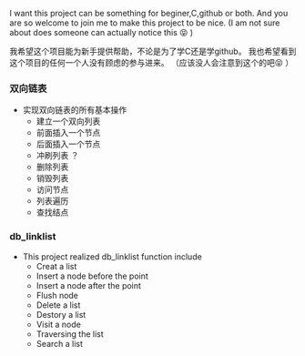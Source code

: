 I want this project can be something for beginer,C,github or both.
And you are so welcome to join me to make this project to be nice. (I am not sure about does someone can actually notice this :stuck_out_tongue_closed_eyes: ) 

我希望这个项目能为新手提供帮助，不论是为了学C还是学github。
我也希望看到这个项目的任何一个人没有顾虑的参与进来。 （应该没人会注意到这个的吧:stuck_out_tongue_closed_eyes: ）
### 双向链表

* 实现双向链表的所有基本操作
  * 建立一个双向列表
  * 前面插入一个节点
  * 后面插入一个节点
  * 冲刷列表 ？
  * 删除列表
  * 销毁列表
  * 访问节点
  * 列表遍历
  * 查找结点
  
### db_linklist

* This project realized db_linklist function include
  * Creat a list
  * Insert a node before the point
  * Insert a node after the point
  * Flush node
  * Delete a list
  * Destory a list
  * Visit a node
  * Traversing the list
  * Search a list
